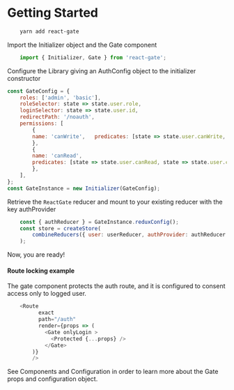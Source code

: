 # Getting Started

```bash   
    yarn add react-gate
```

Import the Initializer object and the Gate component
```js
    import { Initializer, Gate } from 'react-gate';
```
Configure the Library giving an AuthConfig object to the initializer constructor

```js
const GateConfig = {
    roles: ['admin', 'basic'],
    roleSelector: state => state.user.role,
    loginSelector: state => state.user.id,
    redirectPath: '/noauth',
    permissions: [
        {
        name: 'canWrite',   predicates: [state => state.user.canWrite, state => state.user.canWrite2],
        },
        {
        name: 'canRead',
        predicates: [state => state.user.canRead, state => state.user.canRead2],
        },
    ],
};
const GateInstance = new Initializer(GateConfig);
```

Retrieve the `ReactGate` reducer and mount to your existing reducer with the key authProvider

```js
    const { authReducer } = GateInstance.reduxConfig();
    const store = createStore(
        combineReducers({ user: userReducer, authProvider: authReducer }),
    );
```

Now, you are ready!

#### Route locking example

The gate component protects the auth route, and it is configured to consent access only to logged user.

``` js
    <Route
          exact
          path="/auth"
          render={props => (
            <Gate onlyLogin >
              <Protected {...props} />
            </Gate>
        )}
        />
```

See Components and Configuration in order to learn more about the Gate props and configuration object.